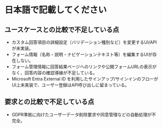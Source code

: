 # 日本語で記載してください

## ユースケースとの比較で不足している点
- カスタム回答項目の詳細設定（バリデーション種別など）を変更するUI/APIが未実装。
- フォーム情報（名称・説明・ナビゲーションテキスト等）を編集するUIが存在しない。
- フォーム管理情報に回答結果ページへのリンクや公開フォームURLの表示がなく、回答内容の確認導線が不足している。
- Microsoft Entra External ID を利用したサインアップ/サインインのフローがUI上未実装で、ユーザー登録はAPI呼び出しに留まっている。

## 要求との比較で不足している点
- GDPR準拠に向けたユーザーデータ削除要求や同意管理などの自動処理が不完全。
